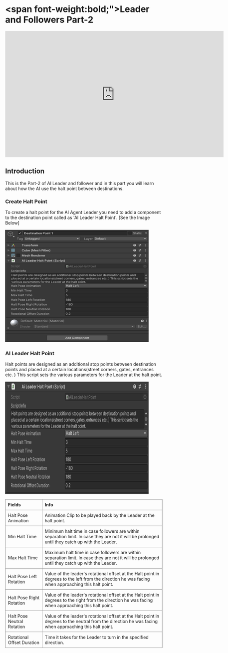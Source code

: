 # <span font-weight:bold;">Leader and Followers Part-2</span>

<div class="video-container">
    <iframe width="700" height="405" src="https://www.youtube.com/embed/hVD0wtHb4UM?si=PUNwfF04UUhETk_2" title="YouTube video player" frameborder="0" allow="accelerometer; autoplay; clipboard-write; encrypted-media; gyroscope; picture-in-picture; web-share" referrerpolicy="strict-origin-when-cross-origin" allowfullscreen></iframe>
</div>

## Introduction
This is the Part-2 of AI Leader and follower and in this part you will learn about how the AI use the halt point between destinations.

### Create Halt Point

To create a halt point for the AI Agent Leader you need to add a component to the destination point called as 'AI Leader Halt Point'. [See the Image Below]

<img src="Images/HaltPoint.png" alt="alt text" width="460" height="360">

### AI Leader Halt Point

Halt points are designed as an additional stop points between destination points and  placed at a certain locations(street corners, gates, entrances etc. ) This script sets the various parameters for the Leader at the halt point.

<img src="Images/AILeaderHaltPoint.png" alt="alt text" width="460" height="360">

<style>
    .custom-table {
        border-collapse: collapse;
        width: 100%;
    }
    .custom-table th, .custom-table td {
        border: 1px solid grey;
        padding: 8px;
        text-align: left;
    }
</style>

<table class="custom-table">
    <tr>
        <th>Fields</th>
        <th>Info</th>
    </tr>
    <tr>
        <td>Halt Pose Animation</td>
        <td>Animation Clip to be played back by the Leader at the halt point.</td>
    </tr>
    <tr>
        <td>Min Halt Time</td>
        <td>Minimum halt time in case followers are within separation limit. In case they are not it will be prolonged until they catch up with the Leader.</td>
    </tr>
    <tr>
        <td>Max Halt Time</td>
        <td>Maximum halt time in case followers are within separation limit. In case they are not it will be prolonged until they catch up with the Leader.</td>
    </tr>
    <tr>
        <td>Halt Pose Left Rotation</td>
        <td>Value of the leader's rotational offset at the Halt point in degrees to the left from the direction he was facing when approaching this halt point.</td>
    </tr>
    <tr>
        <td>Halt Pose Right Rotation</td>
        <td>Value of the leader's rotational offset at the Halt point in degrees to the right from the direction he was facing when approaching this halt point.</td>
    </tr>
    <tr>
        <td>Halt Pose Neutral Rotation</td>
        <td>Value of the leader's rotational offset at the Halt point in degrees to the neutral from the direction he was facing when approaching this halt point.</td>
    </tr>
    <tr>
        <td>Rotational Offset Duration</td>
        <td>Time it takes for the Leader to turn in the specified direction.</td>
    </tr>
</table>
